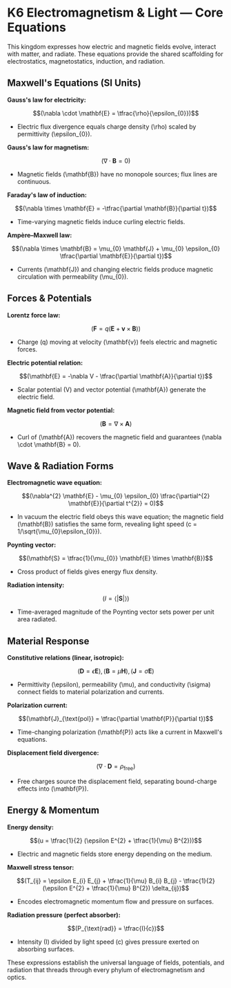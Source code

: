 # K6 Electromagnetism & Light — Core Equations

This kingdom expresses how electric and magnetic fields evolve, interact with matter, and radiate. These equations provide the shared scaffolding for electrostatics, magnetostatics, induction, and radiation.

## Maxwell's Equations (SI Units)
**Gauss's law for electricity:**

$$(\nabla \cdot \mathbf{E} = \tfrac{\rho}{\epsilon_{0}})$$

- Electric flux divergence equals charge density \(\rho\) scaled by permittivity \(\epsilon_{0}\).

**Gauss's law for magnetism:**

$$(\nabla \cdot \mathbf{B} = 0)$$

- Magnetic fields \(\mathbf{B}\) have no monopole sources; flux lines are continuous.

**Faraday's law of induction:**

$$(\nabla \times \mathbf{E} = -\tfrac{\partial \mathbf{B}}{\partial t})$$

- Time-varying magnetic fields induce curling electric fields.

**Ampère–Maxwell law:**

$$(\nabla \times \mathbf{B} = \mu_{0} \mathbf{J} + \mu_{0} \epsilon_{0} \tfrac{\partial \mathbf{E}}{\partial t})$$

- Currents \(\mathbf{J}\) and changing electric fields produce magnetic circulation with permeability \(\mu_{0}\).

## Forces & Potentials
**Lorentz force law:**

$$(\mathbf{F} = q (\mathbf{E} + \mathbf{v} \times \mathbf{B}))$$

- Charge \(q\) moving at velocity \(\mathbf{v}\) feels electric and magnetic forces.

**Electric potential relation:**

$$(\mathbf{E} = -\nabla V - \tfrac{\partial \mathbf{A}}{\partial t})$$

- Scalar potential \(V\) and vector potential \(\mathbf{A}\) generate the electric field.

**Magnetic field from vector potential:**

$$(\mathbf{B} = \nabla \times \mathbf{A})$$

- Curl of \(\mathbf{A}\) recovers the magnetic field and guarantees \(\nabla \cdot \mathbf{B} = 0\).

## Wave & Radiation Forms
**Electromagnetic wave equation:**

$$(\nabla^{2} \mathbf{E} - \mu_{0} \epsilon_{0} \tfrac{\partial^{2} \mathbf{E}}{\partial t^{2}} = 0)$$

- In vacuum the electric field obeys this wave equation; the magnetic field \(\mathbf{B}\) satisfies the same form, revealing light speed \(c = 1/\sqrt{\mu_{0}\epsilon_{0}}\).

**Poynting vector:**

$$(\mathbf{S} = \tfrac{1}{\mu_{0}} \mathbf{E} \times \mathbf{B})$$

- Cross product of fields gives energy flux density.

**Radiation intensity:**

$$(I = \langle |\mathbf{S}| \rangle)$$

- Time-averaged magnitude of the Poynting vector sets power per unit area radiated.

## Material Response
**Constitutive relations (linear, isotropic):**

$$(\mathbf{D} = \epsilon \mathbf{E}), (\mathbf{B} = \mu \mathbf{H}), (\mathbf{J} = \sigma \mathbf{E})$$

- Permittivity \(\epsilon\), permeability \(\mu\), and conductivity \(\sigma\) connect fields to material polarization and currents.

**Polarization current:**

$$(\mathbf{J}_{\text{pol}} = \tfrac{\partial \mathbf{P}}{\partial t})$$

- Time-changing polarization \(\mathbf{P}\) acts like a current in Maxwell's equations.

**Displacement field divergence:**

$$(\nabla \cdot \mathbf{D} = \rho_{\text{free}})$$

- Free charges source the displacement field, separating bound-charge effects into \(\mathbf{P}\).

## Energy & Momentum
**Energy density:**

$$(u = \tfrac{1}{2} (\epsilon E^{2} + \tfrac{1}{\mu} B^{2}))$$

- Electric and magnetic fields store energy depending on the medium.

**Maxwell stress tensor:**

$$(T_{ij} = \epsilon E_{i} E_{j} + \tfrac{1}{\mu} B_{i} B_{j} - \tfrac{1}{2} (\epsilon E^{2} + \tfrac{1}{\mu} B^{2}) \delta_{ij})$$

- Encodes electromagnetic momentum flow and pressure on surfaces.

**Radiation pressure (perfect absorber):**

$$(P_{\text{rad}} = \tfrac{I}{c})$$

- Intensity \(I\) divided by light speed \(c\) gives pressure exerted on absorbing surfaces.

These expressions establish the universal language of fields, potentials, and radiation that threads through every phylum of electromagnetism and optics.

